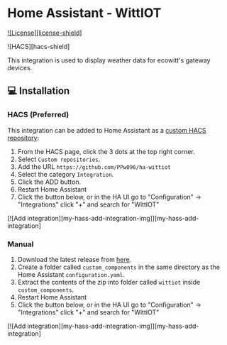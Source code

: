 # Home Assistant - WittIOT
 
[![License][license-shield]](LICENSE)

![HACS][hacs-shield]

 
This integration is used to display weather data for ecowitt's gateway devices.

## :computer: Installation

### HACS (Preferred)
This integration can be added to Home Assistant as a [custom HACS repository](https://hacs.xyz/docs/faq/custom_repositories):
1. From the HACS page, click the 3 dots at the top right corner.
1. Select `Custom repositories`.
1. Add the URL `https://github.com/PPw096/ha-wittiot`
1. Select the category `Integration`.
1. Click the ADD button.
1. Restart Home Assistant
1. Click the button below, or in the HA UI go to "Configuration" -> "Integrations" click "+" and search for "WittIOT"

[![Add integration][my-hass-add-integration-img]][my-hass-add-integration]

### Manual
1. Download the latest release from [here](https://github.com/PPw096/ha-wittiot/releases).
1. Create a folder called `custom_components` in the same directory as the Home Assistant `configuration.yaml`.
1. Extract the contents of the zip into folder called `wittiot` inside `custom_components`.
1. Restart Home Assistant
1. Click the button below, or in the HA UI go to "Configuration" -> "Integrations" click "+" and search for "WittIOT"

[![Add integration][my-hass-add-integration-img]][my-hass-add-integration]

